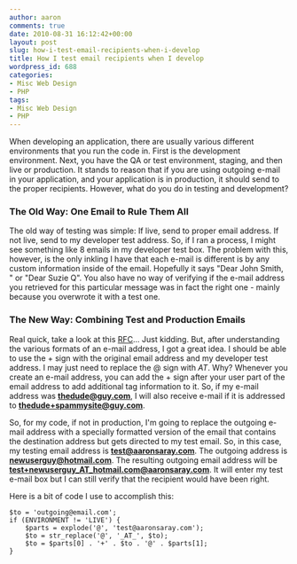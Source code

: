 ```yaml
---
author: aaron
comments: true
date: 2010-08-31 16:12:42+00:00
layout: post
slug: how-i-test-email-recipients-when-i-develop
title: How I test email recipients when I develop
wordpress_id: 688
categories:
- Misc Web Design
- PHP
tags:
- Misc Web Design
- PHP
---
```


When developing an application, there are usually various different environments that you run the code in.  First is the development environment.  Next, you have the QA or test environment, staging, and then live or production.  It stands to reason that if you are using outgoing e-mail in your application, and your application is in production, it should send to the proper recipients.  However, what do you do in testing and development?



### The Old Way: One Email to Rule Them All


The old way of testing was simple:  If live, send to proper email address.  If not live, send to my developer test address.  So, if I ran a process, I might see something like 8 emails in my developer test box.  The problem with this, however, is the only inkling I have that each e-mail is different is by any custom information inside of the email.  Hopefully it says "Dear John Smith, " or "Dear Suzie Q".  You also have no way of verifying if the e-mail address you retrieved for this particular message was in fact the right one - mainly because you overwrote it with a test one.



### The New Way: Combining Test and Production Emails


Real quick, take a look at this [RFC](http://tools.ietf.org/html/rfc2822)... Just kidding.  But, after understanding the various formats of an e-mail address, I got a great idea.  I should be able to use the + sign with the original email address and my developer test address.  I may just need to replace the @ sign with _AT_.  Why?  Whenever you create an e-mail address, you can add the + sign after your user part of the email address to add additional tag information to it.  So, if my e-mail address was **thedude@guy.com**, I will also receive e-mail if it is addressed to **thedude+spammysite@guy.com**.

So, for my code, if not in production, I'm going to replace the outgoing e-mail address with a specially formatted version of the email that contains the destination address but gets directed to my test email.  So, in this case, my testing email address is **test@aaronsaray.com**.  The outgoing address is **newuserguy@hotmail.com**.  The resulting outgoing email address will be **test+newuserguy_AT_hotmail.com@aaronsaray.com**.  It will enter my test e-mail box but I can still verify that the recipient would have been right.

Here is a bit of code I use to accomplish this:

    
    
    $to = 'outgoing@email.com';
    if (ENVIRONMENT != 'LIVE') {
        $parts = explode('@', 'test@aaronsaray.com');
        $to = str_replace('@', '_AT_', $to);
        $to = $parts[0] . '+' . $to . '@' . $parts[1];
    }
    
